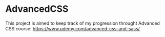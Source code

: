 # AdvancedCSS
This project is aimed to keep track of my progression throught Advanced CSS course: https://www.udemy.com/advanced-css-and-sass/

